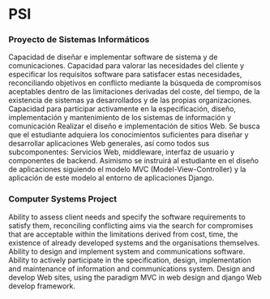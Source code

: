 # PSI
### Proyecto de Sistemas Informáticos
Capacidad de diseñar e implementar software de sistema y de comunicaciones.
Capacidad para valorar las necesidades del cliente y especificar los requisitos software para satisfacer estas necesidades, reconciliando objetivos en conflicto mediante la búsqueda de compromisos aceptables dentro de las limitaciones derivadas del coste, del tiempo, de la existencia de sistemas ya desarrollados y de las propias organizaciones.
Capacidad para participar activamente en la especificación, diseño, implementación y mantenimiento de los sistemas de información y comunicación
Realizar el diseño e implementación de sitios Web. Se busca que el estudiante adquiera los conocimientos suficientes para diseñar y desarrollar aplicaciones Web generales, así como todos sus subcomponentes: Servicios Web, middleware, interfaz de usuario y componentes de backend. Asimismo se instruirá al estudiante en el diseño de aplicaciones siguiendo el modelo MVC (Model-View-Controller) y la aplicación de este modelo al entorno de aplicaciones Django.
### Computer Systems Project
Ability to assess client needs and specify the software requirements to satisfy them, reconciling conflicting aims via the search for compromises that are acceptable within the limitations derived from cost, time, the existence of already developed systems and the organisations themselves.
Ability to design and implement system and communications software.
Ability to actively participate in the specification, design, implementation and maintenance of information and communications system.
Design and develop Web sites, using the paradigm MVC in web design and django Web develop framework.
